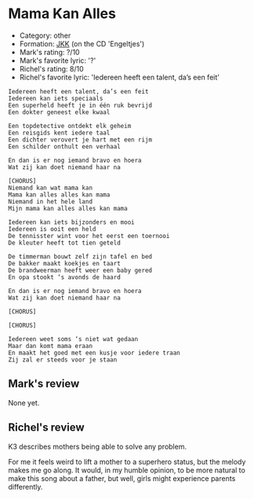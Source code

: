# Mama Kan Alles

 * Category: other
 * Formation: [JKK](Jkk.md) (on the CD 'Engeltjes')
 * Mark's rating: ?/10
 * Mark's favorite lyric: '?'
 * Richel's rating: 8/10
 * Richel's favorite lyric: 'Iedereen heeft een talent, da’s een feit'

```
Iedereen heeft een talent, da’s een feit
Iedereen kan iets speciaals
Een superheld heeft je in één ruk bevrijd
Een dokter geneest elke kwaal

Een topdetective ontdekt elk geheim
Een reisgids kent iedere taal
Een dichter verovert je hart met een rijm
Een schilder onthult een verhaal

En dan is er nog iemand bravo en hoera
Wat zij kan doet niemand haar na

[CHORUS]
Niemand kan wat mama kan
Mama kan alles alles kan mama
Niemand in het hele land
Mijn mama kan alles alles kan mama

Iedereen kan iets bijzonders en mooi
Iedereen is ooit een held
De tennisster wint voor het eerst een toernooi
De kleuter heeft tot tien geteld

De timmerman bouwt zelf zijn tafel en bed
De bakker maakt koekjes en taart
De brandweerman heeft weer een baby gered
En opa stookt ‘s avonds de haard

En dan is er nog iemand bravo en hoera
Wat zij kan doet niemand haar na

[CHORUS]

[CHORUS]

Iedereen weet soms ‘s niet wat gedaan
Maar dan komt mama eraan
En maakt het goed met een kusje voor iedere traan
Zij zal er steeds voor je staan

```

## Mark's review

None yet.

## Richel's review

K3 describes mothers being able to solve any problem.

For me it feels weird to lift a mother to a superhero status, but the melody makes me go along.
It would, in my humble opinion, to be more natural to make this song about a father, but well,
girls might experience parents differently.

